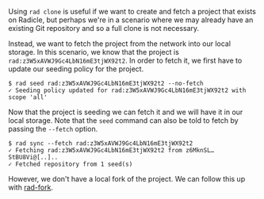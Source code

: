 Using `rad clone` is useful if we want to create and fetch a project
that exists on Radicle, but perhaps we're in a scenario where we may
already have an existing Git repository and so a full clone is not
necessary.

Instead, we want to fetch the project from the network into our local
storage. In this scenario, we know that the project is
`rad:z3W5xAVWJ9Gc4LbN16mE3tjWX92t2`. In order to fetch it, we first
have to update our seeding policy for the project.

```
$ rad seed rad:z3W5xAVWJ9Gc4LbN16mE3tjWX92t2 --no-fetch
✓ Seeding policy updated for rad:z3W5xAVWJ9Gc4LbN16mE3tjWX92t2 with scope 'all'
```

Now that the project is seeding we can fetch it and we will have it in
our local storage. Note that the `seed` command can also be told to fetch
by passing the `--fetch` option.

```
$ rad sync --fetch rad:z3W5xAVWJ9Gc4LbN16mE3tjWX92t2
✓ Fetching rad:z3W5xAVWJ9Gc4LbN16mE3tjWX92t2 from z6MknSL…StBU8Vi@[..]..
✓ Fetched repository from 1 seed(s)
```

However, we don't have a local fork of the project. We can follow this
up with [rad-fork](rad-fork.md).
